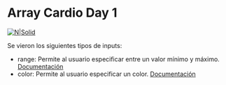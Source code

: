 # Array Cardio Day 1

[![N|Solid](https://res.cloudinary.com/moopixel/image/upload/v1537327285/Personal/JavaScript30/Screenshot_5.jpg)](https://javascript30.com/)

Se vieron los siguientes tipos de inputs:
* range: Permite al usuario especificar entre un valor mínimo y máximo. [Documentación](https://developer.mozilla.org/es/docs/Web/HTML/Elemento/input/range)
* color: Permite al usuario especificar un color. [Documentación](https://developer.mozilla.org/es/docs/Web/HTML/Elemento/input/color)
